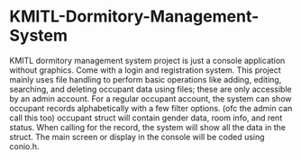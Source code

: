 # KMITL-Dormitory-Management-System
KMITL dormitory management system project is just a console application without graphics. Come with a login and registration system. 
This project mainly uses file handling to perform basic operations like adding, editing, searching, and deleting occupant data using files; these are only accessible by an admin account. For a regular occupant account, the system can show occupant records alphabetically with a few filter options. (ofc the admin can call this too) 
occupant struct will contain gender data, room info, and rent status. When calling for the record, the system will show all the data in the struct. 
The main screen or display in the console will be coded using conio.h.
